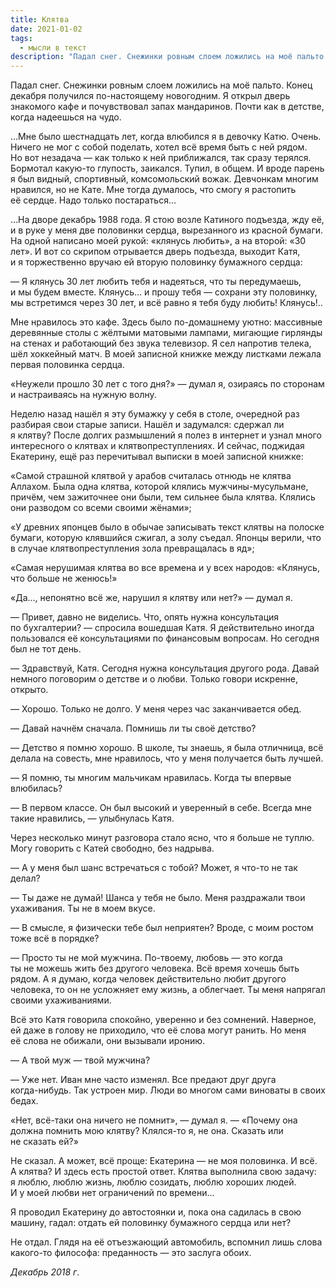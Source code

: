 ```yaml
---
title: Клятва
date: 2021-01-02
tags:
  - мысли в текст
description: "Падал снег. Снежинки ровным слоем ложились на моё пальто. Конец декабря получился по-настоящему новогодним. Я открыл дверь знакомого кафе и почувствовал запах мандаринов. Почти как в детстве, когда надеешься на чудо."
---
```


Падал снег.&nbsp;Снежинки ровным слоем ложились на&nbsp;моё пальто. Конец декабря получился <nobr>по-настоящему</nobr> новогодним. Я&nbsp;открыл дверь знакомого кафе и&nbsp;почувствовал запах мандаринов. Почти как в&nbsp;детстве, когда надеешься на&nbsp;чудо.

&hellip;Мне было шестнадцать лет, когда влюбился я&nbsp;в&nbsp;девочку Катю. Очень. Ничего не&nbsp;мог с&nbsp;собой поделать, хотел всё время быть с&nbsp;ней рядом. Но&nbsp;вот незадача&nbsp;&mdash; как только к&nbsp;ней приближался, так сразу терялся. Бормотал <nobr>какую-то</nobr> глупость, заикался. Тупил, в&nbsp;общем. И&nbsp;вроде парень я&nbsp;был видный, спортивный, комсомольский вожак. Девчонкам многим нравился, но&nbsp;не&nbsp;Кате. Мне тогда думалось, что смогу я&nbsp;растопить её&nbsp;сердце. Надо только постараться&hellip;

&hellip;На дворе декабрь 1988 года. Я&nbsp;стою возле Катиного подъезда, жду её, и&nbsp;в&nbsp;руке у&nbsp;меня две половинки сердца, вырезанного из&nbsp;красной бумаги. На&nbsp;одной написано моей рукой: &laquo;клянусь любить&raquo;, а&nbsp;на&nbsp;второй: &laquo;30 лет&raquo;. И&nbsp;вот со&nbsp;скрипом отрывается дверь подъезда, выходит Катя, и&nbsp;я&nbsp;торжественно вручаю ей&nbsp;вторую половинку бумажного сердца:

&mdash;&nbsp;Я&nbsp;клянусь 30 лет любить тебя и&nbsp;надеяться, что ты&nbsp;передумаешь, и&nbsp;мы&nbsp;будем вместе. Клянусь&hellip; и&nbsp;прошу тебя&nbsp;&mdash; сохрани эту половинку, мы&nbsp;встретимся через 30 лет, и&nbsp;всё равно я&nbsp;тебя буду любить! Клянусь!..

Мне нравилось это кафе. Здесь было <nobr>по-домашнему</nobr> уютно: массивные деревянные столы с&nbsp;жёлтыми матовыми лампами, мигающие гирлянды на&nbsp;стенах и&nbsp;работающий без звука телевизор. Я&nbsp;сел напротив телека, шёл хоккейный матч. В&nbsp;моей записной книжке между листками лежала первая половинка сердца.

&laquo;Неужели прошло 30 лет с&nbsp;того дня?&raquo;&nbsp;&mdash; думал я, озираясь по&nbsp;сторонам и&nbsp;настраиваясь на&nbsp;нужную волну.

Неделю назад нашёл я&nbsp;эту бумажку у&nbsp;себя в&nbsp;столе, очередной раз разбирая свои старые записи. Нашёл и&nbsp;задумался: сдержал&nbsp;ли я&nbsp;клятву? После долгих размышлений я&nbsp;полез в&nbsp;интернет и&nbsp;узнал много интересного о&nbsp;клятвах и&nbsp;клятвопреступлениях. И&nbsp;сейчас, поджидая Екатерину, ещё раз перечитывал выписки в&nbsp;моей записной книжке:

&laquo;Самой страшной клятвой у&nbsp;арабов считалась отнюдь не&nbsp;клятва Аллахом. Была одна клятва, которой клялись <nobr>мужчины-мусульмане</nobr>, причём, чем зажиточнее они были, тем сильнее была клятва. Клялись они разводом со&nbsp;всеми своими жёнами&raquo;;

&laquo;У&nbsp;древних японцев было в&nbsp;обычае записывать текст клятвы на&nbsp;полоске бумаги, которую клявшийся сжигал, а&nbsp;золу съедал. Японцы верили, что в&nbsp;случае клятвопреступления зола превращалась в&nbsp;яд&raquo;;

&laquo;Самая нерушимая клятва во&nbsp;все времена и&nbsp;у&nbsp;всех народов: &laquo;Клянусь, что больше не&nbsp;женюсь!&raquo;

&laquo;Да&hellip;, непонятно всё&nbsp;же, нарушил я&nbsp;клятву или нет?&raquo;&nbsp;&mdash; думал я.

&mdash;&nbsp;Привет, давно не&nbsp;виделись. Что, опять нужна консультация по&nbsp;бухгалтерии? &mdash;&nbsp;спросила вошедшая Катя. Я&nbsp;действительно иногда пользовался её&nbsp;консультациями по&nbsp;финансовым вопросам. Но&nbsp;сегодня был не&nbsp;тот день.

&mdash;&nbsp;Здравствуй, Катя. Сегодня нужна консультация другого рода. Давай немного поговорим о&nbsp;детстве и&nbsp;о&nbsp;любви. Только говори искренне, открыто.

&mdash;&nbsp;Хорошо. Только не&nbsp;долго. У&nbsp;меня через час заканчивается обед.

&mdash;&nbsp;Давай начнём сначала. Помнишь&nbsp;ли ты&nbsp;своё детство?

&mdash;&nbsp;Детство я&nbsp;помню хорошо. В&nbsp;школе, ты&nbsp;знаешь, я&nbsp;была отличница, всё делала на&nbsp;совесть, мне нравилось, что у&nbsp;меня получается быть лучшей.

&mdash;&nbsp;Я&nbsp;помню, ты&nbsp;многим мальчикам нравилась. Когда ты&nbsp;впервые влюбилась?

&mdash;&nbsp;В&nbsp;первом классе. Он&nbsp;был высокий и&nbsp;уверенный в&nbsp;себе. Всегда мне такие нравились,&nbsp;&mdash; улыбнулась Катя.

Через несколько минут разговора стало ясно, что я&nbsp;больше не&nbsp;туплю. Могу говорить с&nbsp;Катей свободно, без надрыва.

&mdash;&nbsp;А&nbsp;у&nbsp;меня был шанс встречаться с&nbsp;тобой? Может, я&nbsp;<nobr>что-то</nobr> не&nbsp;так делал?

&mdash;&nbsp;Ты&nbsp;даже не&nbsp;думай! Шанса у&nbsp;тебя не&nbsp;было. Меня раздражали твои ухаживания. Ты&nbsp;не&nbsp;в&nbsp;моем вкусе.

&mdash;&nbsp;В&nbsp;смысле, я&nbsp;физически тебе был неприятен? Вроде, с&nbsp;моим ростом тоже всё в&nbsp;порядке?

&mdash;&nbsp;Просто ты&nbsp;не&nbsp;мой мужчина. <nobr>По-твоему</nobr>, любовь&nbsp;&mdash; это когда ты&nbsp;не&nbsp;можешь жить без другого человека. Всё время хочешь быть рядом. А&nbsp;я&nbsp;думаю, когда человек действительно любит другого человека, то&nbsp;он&nbsp;не&nbsp;усложняет ему жизнь, а&nbsp;облегчает. Ты&nbsp;меня напрягал своими ухаживаниями.

Всё это Катя говорила спокойно, уверенно и&nbsp;без сомнений. Наверное, ей&nbsp;даже в&nbsp;голову не&nbsp;приходило, что её&nbsp;слова могут ранить. Но&nbsp;меня её&nbsp;слова не&nbsp;обижали, они вызывали иронию.

&mdash;&nbsp;А&nbsp;твой муж&nbsp;&mdash; твой мужчина?

&mdash;&nbsp;Уже нет. Иван мне часто изменял. Все предают друг друга <nobr>когда-нибудь</nobr>. Так устроен мир. Люди во&nbsp;многом сами виноваты в&nbsp;своих бедах.

&laquo;Нет, <nobr>всё-таки</nobr> она ничего не&nbsp;помнит&raquo;,&nbsp;&mdash; думал я. &mdash;&nbsp;&laquo;Почему она должна помнить мою клятву? <nobr>Клялся-то</nobr> я, не&nbsp;она. Сказать или не&nbsp;сказать ей?&raquo;

Не&nbsp;сказал. А&nbsp;может, всё проще: Екатерина&nbsp;&mdash; не&nbsp;моя половинка. И&nbsp;всё. А&nbsp;клятва? И&nbsp;здесь есть простой ответ. Клятва выполнила свою задачу: я&nbsp;люблю, люблю жизнь, люблю созидать, люблю хороших людей. И&nbsp;у&nbsp;моей любви нет ограничений по&nbsp;времени&hellip;

Я&nbsp;проводил Екатерину до&nbsp;автостоянки и, пока она садилась в&nbsp;свою машину, гадал: отдать ей&nbsp;половинку бумажного сердца или нет?

Не&nbsp;отдал. Глядя на&nbsp;её&nbsp;отъезжающий автомобиль, вспомнил лишь слова <nobr>какого-то</nobr> философа: преданность&nbsp;&mdash; это заслуга обоих.

_Декабрь 2018&nbsp;г_.
